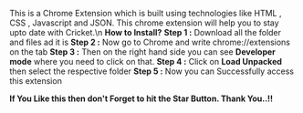 This is a Chrome Extension which is built using technologies like HTML , CSS , Javascript and JSON. This chrome extension will help you to stay upto date with Cricket.\n
**How to Install?**
**Step 1 :** Download all the folder and files ad it is
**Step 2 :** Now go to Chrome and write chrome://extensions on the tab
**Step 3 :** Then on the right hand side you can see **Developer mode** where you need to click on that.
**Step 4 :** Click on **Load Unpacked** then select the respective folder
**Step 5 :** Now you can Successfully access this extension

**If You Like this then don't Forget to hit the Star Button. Thank You..!!**

